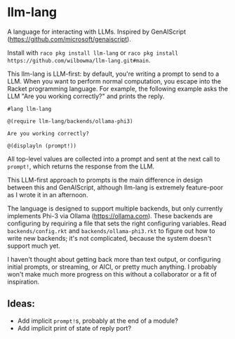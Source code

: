 llm-lang
========
A language for interacting with LLMs. Inspired by GenAIScript (https://github.com/microsoft/genaiscript).

Install with `raco pkg install llm-lang` or `raco pkg install https://github.com/wilbowma/llm-lang.git#main`.

This llm-lang is LLM-first: by default, you're writing a prompt to send to a LLM.
When you want to perform normal computation, you escape into the Racket programming language.
For example, the following example asks the LLM "Are you working correctly?" and prints the reply.

```
#lang llm-lang

@(require llm-lang/backends/ollama-phi3)

Are you working correctly?

@(displayln (prompt!))
```

All top-level values are collected into a prompt and sent at the next call to `prompt!`, which returns the response from the LLM.

This LLM-first approach to prompts is the main difference in design between this and GenAIScript, although llm-lang is extremely feature-poor as I wrote it in an afternoon.

The language is designed to support multiple backends, but only currently implements Phi-3 via Ollama (https://ollama.com).
These backends are configuring by requiring a file that sets the right configuring variables.
Read `backends/config.rkt` and `backends/ollama-phi3.rkt` to figure out how to write new backends; it's not complicated, because the system doesn't support much yet.

I haven't thought about getting back more than text output, or configuring initial prompts, or streaming, or AICI, or pretty much anything.
I probably won't make much more progress on this without a collaborator or a fit of inspiration.

## Ideas:
- Add implicit `prompt!`s, probably at the end of a module?
- Add implicit print of state of reply port?
